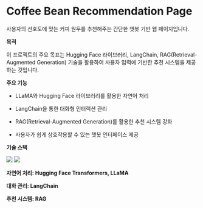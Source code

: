 # **Coffee Bean Recommendation Page**

사용자의 선호도에 맞는 커피 원두를 추천해주는 간단한 챗봇 기반 웹 페이지입니다.​

**목적**

이 프로젝트의 주요 목표는 Hugging Face 라이브러리, LangChain, RAG(Retrieval-Augmented Generation) 기술을 활용하여 사용자 입력에 기반한 추천 시스템을 제공하는 것입니다.​

**주요 기능**

- LLaMA와 Hugging Face 라이브러리를 활용한 자연어 처리​

- LangChain을 통한 대화형 인터랙션 관리​

- RAG(Retrieval-Augmented Generation)를 활용한 추천 시스템 강화​

- 사용자가 쉽게 상호작용할 수 있는 챗봇 인터페이스 제공​

**기술 스택**


<img src="https://img.shields.io/badge/python-%233776AB.svg?&style=for-the-badge&logo=python&logoColor=white" /> <img src="https://img.shields.io/badge/fastapi-%23009688.svg?&style=for-the-badge&logo=fastapi&logoColor=white" />

**자연어 처리: Hugging Face Transformers, LLaMA**
​

**대화 관리: LangChain​**


**추천 시스템: RAG**
